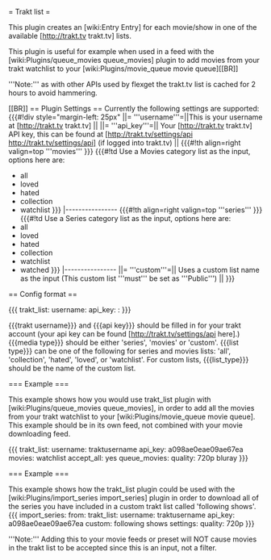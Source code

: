 = Trakt list =

This plugin creates an [wiki:Entry Entry] for each movie/show in one of the available [http://trakt.tv trakt.tv] lists.

This plugin is useful for example when used in a feed with the [wiki:Plugins/queue_movies queue_movies] plugin to add movies from your trakt watchlist to your [wiki:Plugins/movie_queue movie queue][[BR]]

'''Note:''' as with other APIs used by flexget the trakt.tv list is cached for 2 hours to avoid hammering.


[[BR]]
== Plugin Settings ==
Currently the following settings are supported:
{{{#!div style="margin-left: 25px"
||= '''username'''=||This is your username at [http://trakt.tv trakt.tv] ||
||= '''api_key'''=|| Your [http://trakt.tv trakt.tv] API key, this can be found at [http://trakt.tv/settings/api http://trakt.tv/settings/api] (if logged into trakt.tv) ||
{{{#!th align=right valign=top
'''movies'''
}}}
{{{#!td
Use a Movies category list as the input, options here are:
* all
* loved
* hated
* collection
* watchlist
}}}
|----------------
{{{#!th align=right valign=top
'''series'''
}}}
{{{#!td 
Use a Series category list as the input, options here are:
* all
* loved
* hated
* collection
* watchlist
* watched
}}}
|----------------
||= '''custom'''=|| Uses a custom list name as the input (This custom list '''must''' be set as '''Public''') ||
}}}


== Config format ==

{{{
trakt_list:
  username: <trakt username>
  api_key: <api key>
  <media type>: <list type>
}}}

{{{trakt username}}} and {{{api key}}} should be filled in for your trakt account (your api key can be found [http://trakt.tv/settings/api here].) {{{media type}}} should be either 'series', 'movies' or 'custom'. {{{list type}}} can be one of the following for series and movies lists: 'all', 'collection', 'hated', 'loved', or 'watchlist'. For custom lists, {{{list_type}}} should be the name of the custom list.

=== Example ===

This example shows how you would use trakt_list plugin with [wiki:Plugins/queue_movies queue_movies], in order to add all the movies from your trakt watchlist to your [wiki:Plugins/movie_queue movie queue]. This example should be in its own feed, not combined with your movie downloading feed.

{{{
trakt_list:
  username: traktusername
  api_key: a098ae0eae09ae67ea
  movies: watchlist
accept_all: yes
queue_movies:
  quality: 720p bluray
}}}

=== Example ===

This example shows how the trakt_list plugin could be used with the [wiki:Plugins/import_series import_series] plugin in order to download all of the series you have included in a custom trakt list called 'following shows'.
{{{
import_series:
  from:
    trakt_list:
      username: traktusername
      api_key: a098ae0eae09ae67ea
      custom: following shows
  settings:
    quality: 720p
}}}

'''Note:''' Adding this to your movie feeds or preset will NOT cause movies in the trakt list to be accepted since this is an input, not a filter.